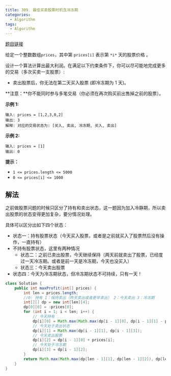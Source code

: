 ```yaml
---
title: 309. 最佳买卖股票时机含冷冻期
categories:
  - Algorithm
tags:
  - Algorithm
---
```

[题目链接](https://leetcode.cn/problems/best-time-to-buy-and-sell-stock-with-cooldown/)

给定一个整数数组`prices`，其中第 `prices[i]` 表示第 `*i*` 天的股票价格 。

设计一个算法计算出最大利润。在满足以下约束条件下，你可以尽可能地完成更多的交易（多次买卖一支股票）:

- 卖出股票后，你无法在第二天买入股票 (即冷冻期为 1 天)。

**注意：**你不能同时参与多笔交易（你必须在再次购买前出售掉之前的股票）。

**示例 1:**

```
输入: prices = [1,2,3,0,2]
输出: 3 
解释: 对应的交易状态为: [买入, 卖出, 冷冻期, 买入, 卖出]
```

**示例 2:**

```
输入: prices = [1]
输出: 0
```

**提示：**

- `1 <= prices.length <= 5000`
- `0 <= prices[i] <= 1000`

## 解法

之前做股票问题的时候只区分了持有和卖出状态，这一题因为加入冷静期，所以卖出股票的状态变得更加复杂，要分情况处理。

具体可以区分出如下四个状态：

* 状态一：持有股票状态（今天买入股票，或者是之前就买入了股票然后没有操作，一直持有）
* 不持有股票状态，这里有两种情况
  * 状态二：之前已卖出股票，今天继续保持（两天前就卖出了股票，已经度过一天冷冻期。或者是前一天是冷冻期，今天也没买入）
  * 状态三：今天卖出股票
* 状态四：今天为冷冻期状态，但冷冻期状态不可持续，只有一天！

```java
class Solution {
    public int maxProfit(int[] prices) {
        int len = prices.length;
        //0: 持有 1：保持卖出（昨天卖出或者更早卖出） 2：今天卖出 3：冷冻期
        int[][] dp = new int[len][4];
        dp[0][0] = -prices[0];
        for (int i = 1; i < len; i++) {
            // 今天持有
            dp[i][0] = Math.max(Math.max(dp[i - 1][0], dp[i - 1][1] - prices[i]), dp[i - 1][3] - prices[i]);
            // 今天处于卖出状态
            dp[i][1] = Math.max(dp[i - 1][1], dp[i - 1][3]);
            // 今天卖出股票
            dp[i][2] = dp[i - 1][0] + prices[i];
            // 今天处于冷冻期
            dp[i][3] = dp[i - 1][2];
        }
        return Math.max(Math.max(dp[len - 1][1], dp[len - 1][2]), dp[len - 1][3]);
    }
}
```
